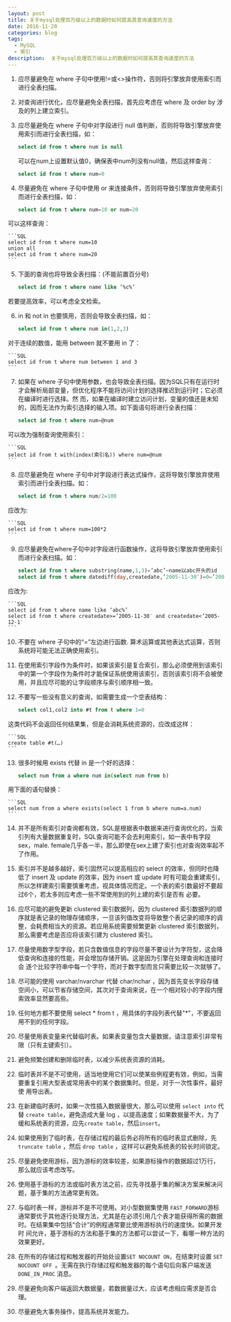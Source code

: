 ```yaml
---
layout: post
title: 关于mysql处理百万级以上的数据时如何提高其查询速度的方法
date: 2016-11-20
categories: blog
tags:
  - MySQL
  - 索引
description:  关于mysql处理百万级以上的数据时如何提高其查询速度的方法
---
```


1. 应尽量避免在 where 子句中使用!=或<>操作符，否则将引擎放弃使用索引而进行全表扫描。

2. 对查询进行优化，应尽量避免全表扫描，首先应考虑在 where 及 order by 涉及的列上建立索引。

3. 应尽量避免在 where 子句中对字段进行 null 值判断，否则将导致引擎放弃使用索引而进行全表扫描，如：

    ```SQL
    select id from t where num is null
    ```

    可以在num上设置默认值0，确保表中num列没有null值，然后这样查询：

    ```SQL
    select id from t where num=0
    ```

4. 尽量避免在 where 子句中使用 or 来连接条件，否则将导致引擎放弃使用索引而进行全表扫描，如：

    ```SQL
    select id from t where num=10 or num=20
    ```

  可以这样查询：

    ```SQL
    select id from t where num=10
    union all
    select id from t where num=20
    ```

5. 下面的查询也将导致全表扫描：(不能前置百分号)

    ```SQL
    select id from t where name like ‘%c%’
    ```
  若要提高效率，可以考虑全文检索。

6. in 和 not in 也要慎用，否则会导致全表扫描，如：

    ```SQL
    select id from t where num in(1,2,3)
    ```

  对于连续的数值，能用 between 就不要用 in 了：

    ```SQL
    select id from t where num between 1 and 3
    ```

7. 如果在 where 子句中使用参数，也会导致全表扫描。因为SQL只有在运行时才会解析局部变量，但优化程序不能将访问计划的选择推迟到运行时；它必须在编译时进行选择。然 而，如果在编译时建立访问计划，变量的值还是未知的，因而无法作为索引选择的输入项。如下面语句将进行全表扫描：

    ```SQL
    select id from t where num=@num
    ```

  可以改为强制查询使用索引：

    ```SQL
    select id from t with(index(索引名)) where num=@num
    ```

8. 应尽量避免在 where 子句中对字段进行表达式操作，这将导致引擎放弃使用索引而进行全表扫描。如：

    ```SQL
    select id from t where num/2=100
    ```

  应改为:

    ```SQL
    select id from t where num=100*2
    ```

9. 应尽量避免在where子句中对字段进行函数操作，这将导致引擎放弃使用索引而进行全表扫描。如：

    ```SQL
    select id from t where substring(name,1,3)=’abc’–name以abc开头的id
    select id from t where datediff(day,createdate,’2005-11-30′)=0–’2005-11-30′生成的id
    ```

  应改为:

    ```SQL
    select id from t where name like ‘abc%’
    select id from t where createdate>=’2005-11-30′ and createdate<’2005-12-1′
    ```

10. 不要在 where 子句中的“=”左边进行函数. 算术运算或其他表达式运算，否则系统将可能无法正确使用索引。

11. 在使用索引字段作为条件时，如果该索引是复合索引，那么必须使用到该索引中的第一个字段作为条件时才能保证系统使用该索引，否则该索引将不会被使 用，并且应尽可能的让字段顺序与索引顺序相一致。

12. 不要写一些没有意义的查询，如需要生成一个空表结构：

    ```SQL
    select col1,col2 into #t from t where 1=0
    ```

  这类代码不会返回任何结果集，但是会消耗系统资源的，应改成这样：

    ```SQL
    create table #t(…)
    ```

13. 很多时候用 exists 代替 in 是一个好的选择：

    ```SQL
    select num from a where num in(select num from b)
    ```

  用下面的语句替换：

    ```SQL
    select num from a where exists(select 1 from b where num=a.num)
    ```

14. 并不是所有索引对查询都有效，SQL是根据表中数据来进行查询优化的，当索引列有大量数据重复时，SQL查询可能不会去利用索引，如一表中有字段 sex，male. female几乎各一半，那么即使在sex上建了索引也对查询效率起不了作用。

15. 索引并不是越多越好，索引固然可以提高相应的 select 的效率，但同时也降低了 insert 及 update 的效率，因为 insert 或 update 时有可能会重建索引，所以怎样建索引需要慎重考虑，视具体情况而定。一个表的索引数最好不要超过6个，若太多则应考虑一些不常使用到的列上建的索引是否有 必要。

16. 应尽可能的避免更新 clustered 索引数据列，因为 clustered 索引数据列的顺序就是表记录的物理存储顺序，一旦该列值改变将导致整个表记录的顺序的调整，会耗费相当大的资源。若应用系统需要频繁更新 clustered 索引数据列，那么需要考虑是否应将该索引建为 clustered 索引。

17. 尽量使用数字型字段，若只含数值信息的字段尽量不要设计为字符型，这会降低查询和连接的性能，并会增加存储开销。这是因为引擎在处理查询和连接时会 逐个比较字符串中每一个字符，而对于数字型而言只需要比较一次就够了。

18. 尽可能的使用 varchar/nvarchar 代替 char/nchar ，因为首先变长字段存储空间小，可以节省存储空间，其次对于查询来说，在一个相对较小的字段内搜索效率显然要高些。

19. 任何地方都不要使用 select \* from t ，用具体的字段列表代替"\*"，不要返回用不到的任何字段。

20. 尽量使用表变量来代替临时表。如果表变量包含大量数据，请注意索引非常有限（只有主键索引）。

21. 避免频繁创建和删除临时表，以减少系统表资源的消耗。

22. 临时表并不是不可使用，适当地使用它们可以使某些例程更有效，例如，当需要重复引用大型表或常用表中的某个数据集时。但是，对于一次性事件，最好使 用导出表。

23. 在新建临时表时，如果一次性插入数据量很大，那么可以使用 `select into` 代替 `create table`，避免造成大量 log ，以提高速度；如果数据量不大，为了缓和系统表的资源，应先`create table`，然后`insert`。

24. 如果使用到了临时表，在存储过程的最后务必将所有的临时表显式删除，先 `truncate table` ，然后 `drop table` ，这样可以避免系统表的较长时间锁定。

25. 尽量避免使用游标，因为游标的效率较差，如果游标操作的数据超过1万行，那么就应该考虑改写。

26. 使用基于游标的方法或临时表方法之前，应先寻找基于集的解决方案来解决问题，基于集的方法通常更有效。

27. 与临时表一样，游标并不是不可使用。对小型数据集使用 `FAST_FORWARD`游标通常要优于其他逐行处理方法，尤其是在必须引用几个表才能获得所需的数据时。在结果集中包括“合计”的例程通常要比使用游标执行的速度快。如果开发时 间允许，基于游标的方法和基于集的方法都可以尝试一下，看哪一种方法的效果更好。

28. 在所有的存储过程和触发器的开始处设置`` SET NOCOUNT ON ``，在结束时设置 `SET NOCOUNT OFF `。无需在执行存储过程和触发器的每个语句后向客户端发送`` DONE_IN_PROC`` 消息。

29. 尽量避免向客户端返回大数据量，若数据量过大，应该考虑相应需求是否合理。

30. 尽量避免大事务操作，提高系统并发能力。
